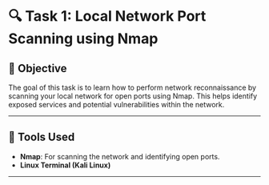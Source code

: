 # 🔍 Task 1: Local Network Port Scanning using Nmap

## 📌 Objective
The goal of this task is to learn how to perform network reconnaissance by scanning your local network for open ports using Nmap. This helps identify exposed services and potential vulnerabilities within the network.

---

## 🧰 Tools Used
- **Nmap**: For scanning the network and identifying open ports.
- **Linux Terminal (Kali Linux)**

---

